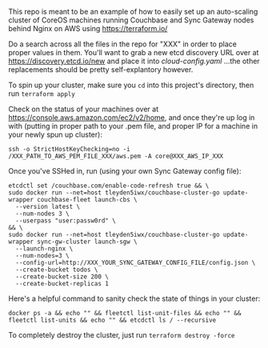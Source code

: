 This repo is meant to be an example of how to easily set up an auto-scaling cluster of CoreOS machines running Couchbase and Sync Gateway nodes behind Nginx on AWS using https://terraform.io/

Do a search across all the files in the repo for "XXX" in order to place proper values in them. You'll want to grab a new etcd discovery URL over at https://discovery.etcd.io/new and place it into *cloud-config.yaml* ...the other replacements should be pretty self-explantory however.

To spin up your cluster, make sure you `cd` into this project's directory, then run `terraform apply`

Check on the status of your machines over at https://console.aws.amazon.com/ec2/v2/home, and once they're up log in with (putting in proper path to your .pem file, and proper IP for a machine in your newly spun up cluster):

`ssh -o StrictHostKeyChecking=no -i /XXX_PATH_TO_AWS_PEM_FILE_XXX/aws.pem -A core@XXX_AWS_IP_XXX`

Once you've SSHed in, run (using your own Sync Gateway config file):

```
etcdctl set /couchbase.com/enable-code-refresh true && \
sudo docker run --net=host tleyden5iwx/couchbase-cluster-go update-wrapper couchbase-fleet launch-cbs \
  --version latest \
  --num-nodes 3 \
  --userpass "user:passw0rd" \
&& \
sudo docker run --net=host tleyden5iwx/couchbase-cluster-go update-wrapper sync-gw-cluster launch-sgw \
  --launch-nginx \
  --num-nodes=3 \
  --config-url=http://XXX_YOUR_SYNC_GATEWAY_CONFIG_FILE/config.json \
  --create-bucket todos \
  --create-bucket-size 200 \
  --create-bucket-replicas 1 
  ```

Here's a helpful command to sanity check the state of things in your cluster:

`docker ps -a && echo "" && fleetctl list-unit-files && echo "" && fleetctl list-units && echo "" && etcdctl ls / --recursive`

To completely destroy the cluster, just run `terraform destroy -force`
